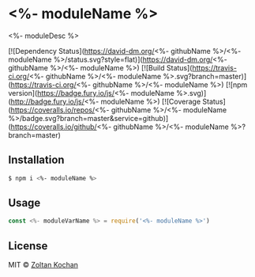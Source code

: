 # <%- moduleName %>

<%- moduleDesc %>

[![Dependency Status](https://david-dm.org/<%- githubName %>/<%- moduleName %>/status.svg?style=flat)](https://david-dm.org/<%- githubName %>/<%- moduleName %>)
[![Build Status](https://travis-ci.org/<%- githubName %>/<%- moduleName %>.svg?branch=master)](https://travis-ci.org/<%- githubName %>/<%- moduleName %>)
[![npm version](https://badge.fury.io/js/<%- moduleName %>.svg)](http://badge.fury.io/js/<%- moduleName %>)
[![Coverage Status](https://coveralls.io/repos/<%- githubName %>/<%- moduleName %>/badge.svg?branch=master&service=github)](https://coveralls.io/github/<%- githubName %>/<%- moduleName %>?branch=master)


## Installation

``` sh
$ npm i <%- moduleName %>
```


## Usage

``` js
const <%- moduleVarName %> = require('<%- moduleName %>')
```


## License

MIT © [Zoltan Kochan](https://github.com/zkochan)
